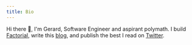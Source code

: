 ```yaml
---
title: Bio
---
```


Hi there 👋, I'm Gerard, Software Engineer and aspirant
polymath. I build [Factorial](https://factorialhr.com), write this [blog](/), and
publish the best I read on [Twitter](https://twitter.com/geclos).
